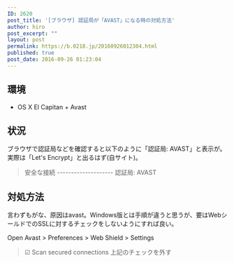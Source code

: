 ```yaml
---
ID: 2620
post_title: '[ブラウザ] 認証局が「AVAST」になる時の対処方法'
author: hiro
post_excerpt: ""
layout: post
permalink: https://b.0218.jp/20160926012304.html
published: true
post_date: 2016-09-26 01:23:04
---
```

<!--more-->
## 環境
* OS X El Capitan + Avast

## 状況
ブラウザで認証局などを確認すると以下のように「認証局: AVAST」と表示が。実際は「Let's Encrypt」と出るはず(自サイト)。

<blockquote>安全な接続
--------------------
認証局: AVAST</blockquote>


## 対処方法
言わずもがな、原因はavast。Windows版とは手順が違うと思うが、要はWebシールドでのSSLに対するチェックをしないようにすれば良い。

Open Avast > Preferences > Web Shield > Settings
> ☑ Scan secured connections
上記のチェックを外す